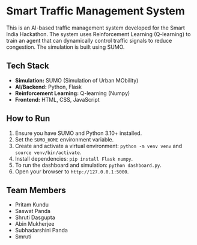 # Smart Traffic Management System

This is an AI-based traffic management system developed for the Smart India Hackathon. The system uses Reinforcement Learning (Q-learning) to train an agent that can dynamically control traffic signals to reduce congestion. The simulation is built using SUMO.

## Tech Stack
- **Simulation:** SUMO (Simulation of Urban MObility)
- **AI/Backend:** Python, Flask
- **Reinforcement Learning:** Q-learning (Numpy)
- **Frontend:** HTML, CSS, JavaScript

## How to Run
1.  Ensure you have SUMO and Python 3.10+ installed.
2.  Set the `SUMO_HOME` environment variable.
3.  Create and activate a virtual environment: `python -m venv venv` and `source venv/bin/activate`.
4.  Install dependencies: `pip install Flask numpy`.
5.  To run the dashboard and simulation: `python dashboard.py`.
6.  Open your browser to `http://127.0.0.1:5000`.

## Team Members
- Pritam Kundu
- Saswat Panda
- Shruti Dasgupta
- Abin Mukherjee
- Subhadarshini Panda
- Smruti 
